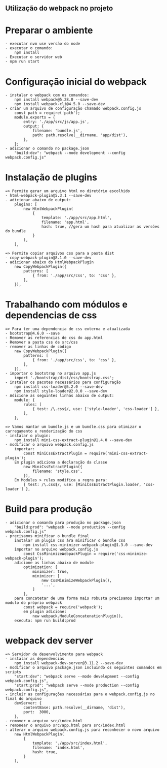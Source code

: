## Utilização do webpack no projeto

# Preparar o ambiente
    - executar nvm use versão do node
    - executar o comando:
        npm install
    - Executar o servidor web
    - npm run start

# Configuração inicial do webpack
    - instalar o webpack com os comandos:
        npm install webpack@5.28.0 --save-dev
        npm install webpack-cli@4.5.0 --save-dev
    - criar um arquivo de configuração chamado webpack.config.js
        const path = require('path');
        module.exports = {
            entry: './app/src/js/app.js',
            output: {
                filename: 'bundle.js',
                path: path.resolve(__dirname, 'app/dist'),
            },
        };
    - adicionar o comando no package.json
        "build:dev": "webpack --mode development --config webpack.config.js"


# Instalação de plugins
    => Permite gerar um arquivo html no diretório escolhido
    - html-webpack-plugin@5.3.1 --save-dev
    - adicionar abaixo de output:
        plugins: [
            new HtmlWebpackPlugin(
                {
                    template: './app/src/app.html',
                    filename: 'app.html',
                    hash: true, //gera um hash para atualizar as versões do bundle
                }
            ),
        ],

    => Permite copiar arquivos css para a pasta dist
    - copy-webpack-plugin@8.1.0 --save-dev
    - adicionar abaixo do HtmlWebpackPlugin
        new CopyWebpackPlugin({
            patterns: [
                { from: './app/src/css', to: 'css' },
            ],
        }),

# Trabalhando com módulos e dependencias de css
    => Para ter uma dependencia de css externa e atualizada
    - bootstrap@4.6.0 --save
    - Remover as referencias de css do app.html 
    - Remover a pasta css de src/css
    - remover as linhas de código
        new CopyWebpackPlugin({
            patterns: [
                { from: './app/src/css', to: 'css' },
            ],
        }),
    - importar o bootstrap no arquivo app.js
        import './bootstrap/dist/css/bootstrap.css';
    - instalar os pacotes necessários para configuração
        npm install css-loader@5.2.0 --save-dev
        npm install style-loader@2.0.0 --save-dev
    - Adicione as seguintes linhas abaixo de output:
        module: {
            rules: [
                { test: /\.css$/, use: ['style-loader', 'css-loader'] },
            ],
        },
    
    => Vamos mantar um bundle.js e um bundle.css para otimizar o carregamento e renderização do css
    - instalar o plugin:
        npm install mini-css-extract-plugin@1.4.0 --save-dev
    - modificar o arquivo webpack.config.js 
        importar: 
            const MiniCssExtractPlugin = require('mini-css-extract-plugin');
        Em plugin adiciona a declaração da classe
            new MiniCssExtractPlugin({
                filename: 'style.css',
            }),
        Em Modules > rules modifica a regra para:
            { test: /\.css$/, use: [MiniCssExtractPlugin.loader, 'css-loader'] },
        

# Build para produção
    - adicionar o comando para produção no package.json
        "build:prod": "webpack --mode production --config webpack.config.js"  
    - precisamos minificar o bundle final
        instalar um plugin css ára minificar o bundle css
            npm install css-minimizer-webpack-plugin@1.3.0 --save-dev
        importar no arquivo webpack.config.js
            const CssMinimizeWebpackPlugin = require('css-minimize-webpack-plugin');
        adicione as linhas abaixo de module
            optimization: {
                minimizer: true,
                minimizer: [
                    new CssMinimizeWebpackPlugin(),
                    '...',
                ]
            },
        para concatetar de uma forma mais robusta precisamos importar um modulo do próprio webpack
            const webpack = require('webpack');
            em plugin adicione:
                new webpack.ModuleConcatenationPlugin(),
        executa: npm run build:prod

# webpack dev server
    => Servidor de desenvolvimento para webpack 
    - instalar as dependencias 
        npm install webpack-dev-server@3.11.2 --save-dev
    - modificar o arquivo package.json incluindo os seguintes comandos em scripts
        "start:dev": "webpack serve --mode development --config webpack.config.js",
        "start:prod": "webpack serve --mode production --config webpack.config.js",
    - incluir as configurações necessárias para o webpack.config.js no final do arquivo
        devServer: {
            contentBase: path.resolve(__dirname, 'dist'),
            port:  3000,
        },
    - remover o arquivo src/index.html
    - remonear o arquivo src/app.html para src/index.html
    - alterar o arquivo webpack.config.js para reconhecer o novo arquivo
        new HtmlWebpackPlugin(
            {
                template: './app/src/index.html',
                filename: 'index.html',
                hash: true, 
            }
        ),
    

